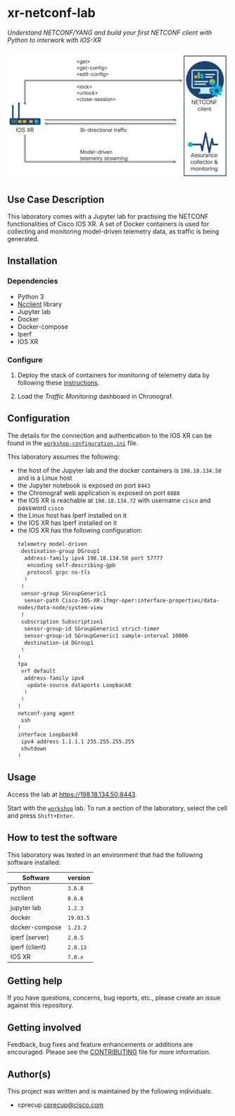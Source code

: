 # xr-netconf-lab

_Understand NETCONF/YANG and build your first NETCONF client with Python to interwork with IOS-XR_

<img src="images/model-driven programmability.png">
 
## Use Case Description

This laboratory comes with a Jupyter lab for practising the NETCONF functionalities of Cisco IOS XR. A set of Docker containers is used for collecting and monitoring model-driven telemetry data, as traffic is being generated.

## Installation

### Dependencies

- Python 3
- [Ncclient](https://github.com/ncclient/ncclient) library
- Jupyter lab
- Docker
- Docker-compose
- Iperf
- IOS XR

### Configure

1. Deploy the stack of containers for monitoring of telemetry data by following these [instructions](monitoring/README.md).

2. Load the _Traffic Monitoring_ dashboard in Chronograf.

## Configuration

The details for the connection and authentication to the IOS XR can be found in the [`workshop-configuration.ini`](./workshop-configuration.ini) file.

This laboratory assumes the following:

- the host of the Jupyter lab and the docker containers is `198.18.134.50` and is a Linux host
- the Jupyter notebook is exposed on port `8443`
- the Chronograf web application is exposed on port `8888`
- the IOS XR is reachable at `198.18.134.72` with username `cisco` and password `cisco`
- the Linux host has Iperf installed on it
- the IOS XR has Iperf installed on it
- the IOS XR has the following configuration:
  ```
  telemetry model-driven
   destination-group DGroup1
    address-family ipv4 198.18.134.50 port 57777
     encoding self-describing-gpb
     protocol grpc no-tls
    !
   !
   sensor-group SGroupGeneric1
    sensor-path Cisco-IOS-XR-ifmgr-oper:interface-properties/data-nodes/data-node/system-view
   !
   subscription Subscription1
    sensor-group-id SGroupGeneric1 strict-timer
    sensor-group-id SGroupGeneric1 sample-interval 10000
    destination-id DGroup1
   !
  !
  tpa
   vrf default
    address-family ipv4
     update-source dataports Loopback0
    !
   !
  !
  netconf-yang agent
   ssh
  !
  interface Loopback0
   ipv4 address 1.1.1.1 255.255.255.255
   shutdown
  !
  ```

## Usage

Access the lab at https://198.18.134.50:8443.

Start with the [`workshop`](./workshop.ipynb) lab.
To run a section of the laboratory, select the cell and press `Shift+Enter`.


## How to test the software

This laboratory was tested in an environment that had the following software installed:

| Software  | version |
| ------------- | ------------- |
|  python  | `3.6.8`  |
|  ncclient  | `0.6.6` |
| jupyter lab | `1.2.3` |
| docker | `19.03.5` |
| docker-compose | `1.23.2` |
| iperf (server) | `2.0.5` |
| iperf (client) | `2.0.13` |
| IOS XR | `7.0.x` |

## Getting help

If you have questions, concerns, bug reports, etc., please create an issue against this repository.

## Getting involved

Feedback, bug fixes and feature enhancements or additions are encouraged. Please see the [CONTRIBUTING](./CONTRIBUTING.md) file for more information.

## Author(s)

This project was written and is maintained by the following individuals:

* cprecup <cprecup@cisco.com>